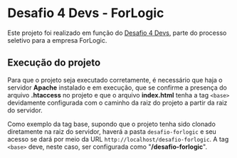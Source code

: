 # Desafio 4 Devs - ForLogic
Este projeto foi realizado em função do [Desafio 4 Devs](https://github.com/ForLogic/desafio-4-devs), parte do processo seletivo para a empresa ForLogic.

## Execução do projeto ##
Para que o projeto seja executado corretamente, é necessário que haja o servidor **Apache** instalado e em execução, que se confirme a presença do arquivo **.htaccess** no projeto e que o arquivo **index.html** tenha a tag `<base>` devidamente configurada com o caminho da raiz do projeto a partir da raiz do servidor.

Como exemplo da tag base, supondo que o projeto tenha sido clonado diretamente na raiz do servidor, haverá a pasta `desafio-forlogic` e seu acesso se dará por meio da URL `http://localhost/desafio-forlogic`. A tag `<base>` deve, neste caso, ser configurada como "**/desafio-forlogic**".
